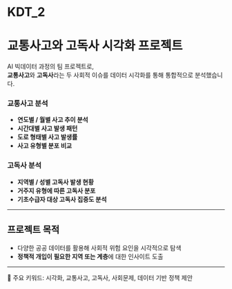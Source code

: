 # KDT_2

# 교통사고와 고독사 시각화 프로젝트

AI 빅데이터 과정의 팀 프로젝트로,  
**교통사고**와 **고독사**라는 두 사회적 이슈를 데이터 시각화를 통해 통합적으로 분석했습니다.

### 교통사고 분석
- **연도별 / 월별 사고 추이 분석**
- **시간대별 사고 발생 패턴**
- **도로 형태별 사고 발생률**
- **사고 유형별 분포 비교**

### 고독사 분석
- **지역별 / 성별 고독사 발생 현황**
- **거주지 유형에 따른 고독사 분포**
- **기초수급자 대상 고독사 집중도 분석**

---

## 프로젝트 목적

- 다양한 공공 데이터를 활용해 사회적 위험 요인을 시각적으로 탐색
- **정책적 개입이 필요한 지역 또는 계층**에 대한 인사이트 도출

---

📌 주요 키워드: 시각화, 교통사고, 고독사, 사회문제, 데이터 기반 정책 제안
